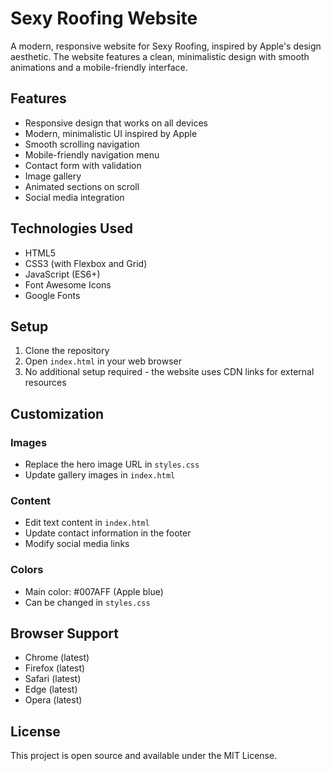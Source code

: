 # Sexy Roofing Website

A modern, responsive website for Sexy Roofing, inspired by Apple's design aesthetic. The website features a clean, minimalistic design with smooth animations and a mobile-friendly interface.

## Features

- Responsive design that works on all devices
- Modern, minimalistic UI inspired by Apple
- Smooth scrolling navigation
- Mobile-friendly navigation menu
- Contact form with validation
- Image gallery
- Animated sections on scroll
- Social media integration

## Technologies Used

- HTML5
- CSS3 (with Flexbox and Grid)
- JavaScript (ES6+)
- Font Awesome Icons
- Google Fonts

## Setup

1. Clone the repository
2. Open `index.html` in your web browser
3. No additional setup required - the website uses CDN links for external resources

## Customization

### Images
- Replace the hero image URL in `styles.css`
- Update gallery images in `index.html`

### Content
- Edit text content in `index.html`
- Update contact information in the footer
- Modify social media links

### Colors
- Main color: #007AFF (Apple blue)
- Can be changed in `styles.css`

## Browser Support

- Chrome (latest)
- Firefox (latest)
- Safari (latest)
- Edge (latest)
- Opera (latest)

## License

This project is open source and available under the MIT License. 